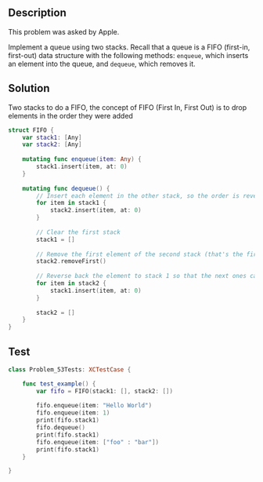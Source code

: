 ## Description

This problem was asked by Apple.

Implement a queue using two stacks. Recall that a queue is a FIFO (first-in, first-out) data structure with the following methods: `enqueue`, which inserts an element into the queue, and `dequeue`, which removes it.

## Solution

Two stacks to do a FIFO, the concept of FIFO (First In, First Out) is to drop elements in the order they were added

```swift
struct FIFO {
    var stack1: [Any]
    var stack2: [Any]
    
    mutating func enqueue(item: Any) {
        stack1.insert(item, at: 0)
    }
    
    mutating func dequeue() {
        // Insert each element in the other stack, so the order is reversed
        for item in stack1 {
            stack2.insert(item, at: 0)
        }
        
        // Clear the first stack
        stack1 = []
        
        // Remove the first element of the second stack (that's the first element that was inserted in the stack 1
        stack2.removeFirst()
        
        // Reverse back the element to stack 1 so that the next ones can be inserted
        for item in stack2 {
            stack1.insert(item, at: 0)
        }
        
        stack2 = []
    }
}
```

## Test

```swift
class Problem_53Tests: XCTestCase {

    func test_example() {
        var fifo = FIFO(stack1: [], stack2: [])
        
        fifo.enqueue(item: "Hello World")
        fifo.enqueue(item: 1)
        print(fifo.stack1)
        fifo.dequeue()
        print(fifo.stack1)
        fifo.enqueue(item: ["foo" : "bar"])
        print(fifo.stack1)
    }

}
```